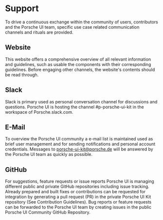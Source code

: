# Support
To drive a continuous exchange within the community of users, contributors and the Porsche UI team, specific use case related communication channels and rituals are provided.

## Website
This website offers a comprehensive overview of all relevant information and guidelines, such as usable the components with their corresponding guidelines. Before engaging other channels, the website's contents should be read through.

## Slack
Slack is primary used as personal conversation channel for discussions and questions. Porsche UI is hosting the channel #p-porsche-ui-kit in the workspace of Porsche.slack.com.

## E-Mail
To overview the Porsche UI community a e-mail  list is maintained used as brief user management and for sending notifications and personal account credentials. Messages to porsche-ui-kit@porsche.de will be answered by the Porsche UI team as quickly as possible.

## GitHub
For suggestions, feature requests or issue reports Porsche UI is managing different public and private GitHub repositories including issue tracking. Already prepared and built fixes or contributions can be requested for integration by generating a pull request (PR) in the private Porsche UI Kit repository (See Contribution Guidelines). Bug reports or feature requests can be forwarded to the Porsche UI team by creating issues in the public Porsche UI Community GitHub Repository.
